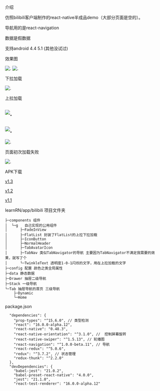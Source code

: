 
介绍

仿照bilibili客户端制作的react-native半成品demo（大部分页面是空的）。

导航用的是react-navigation

数据是假数据

支持android 4.4 5.1 (其他没试过)

效果图

![.](http://img1.ph.126.net/8aO0__IYkMtpmPrmMbF8UA==/6632648863420472059.png)
![.](http://img2.ph.126.net/EMAnVxZWmr8yJhM9BOEBEA==/6632287124097527867.png)

下拉加载

![.](http://img1.ph.126.net/rYE3ucTEcpIMQPNXuOqXxw==/6632302517260367557.png)

上拉加载

![.](http://img0.ph.126.net/61xibI20_d1hRN9wNhBfTQ==/6632423463539428608.png)
-
![.](http://img0.ph.126.net/vno4v4hltE0tfZKDKRuM4g==/6632478439120816638.png)
-
![.](http://img0.ph.126.net/ORVN2trd7hLYhOEjVjWZ7A==/6632430060609195222.png)

页面初次加载失败


![.](http://img2.ph.126.net/LDk1QG9Svb-Rkui3QAMnuQ==/91479367450244336.png)

APK下载

   [v1.3](https://qw110946.github.io/learn-react/learnRN/apk/bilibili-v1.3.apk)
   
   [v1.2](https://qw110946.github.io/learn-react/learnRN/apk/bilibili-v1.2.apk)
   
   [v1.1](https://qw110946.github.io/learn-react/learnRN/apk/bilibili-v1.1.apk)

learnRN/app/bilibili  项目文件夹

    ├─components 组件
    │  └─g   自己实现的公用组件
    │      ├─FadeInView 
    │      ├─FlatList 封装了FlatList的上拉下拉加载
    │      ├─IconButton 
    │      ├─NormalHeader 
    │      ├─TabAvatarIcon 
    │      ├─TabNav 类似TabNavigator的导航 主要因为TabNavigator不满足我需要的效果，就写了个
    │      └─TwinkleText 透明度1-0-1闪烁的文字，用在上拉加载的文字
    ├─config 配置 颜色之类全局属性
    ├─data 静态数据
    ├─Drawer 抽屉二级导航
    ├─Stack 一级导航
    └─Tab 抽屉导航的首页 三级导航
        ├─Dynamic
        └─Home
    
package.json
    
      "dependencies": {
        "prop-types": "^15.6.0", // 类型检测
        "react": "16.0.0-alpha.12",
        "react-native": "0.48.3",
        "react-native-orientation": "^3.1.0", //  控制屏幕旋转
        "react-native-swiper": "^1.5.13", // 轮播图
        "react-navigation": "^1.0.0-beta.11", // 导航
        "react-redux": "^5.0.6", 
        "redux": "^3.7.2", // 状态管理
        "redux-thunk": "^2.2.0" 
      },
      "devDependencies": {
        "babel-jest": "21.0.2",
        "babel-preset-react-native": "4.0.0",
        "jest": "21.1.0",
        "react-test-renderer": "16.0.0-alpha.12"